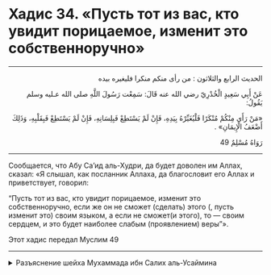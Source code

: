 <h1 class="hadith-header">Хадис 34. «Пусть тот из вас, кто увидит порицаемоe, изменит этo собственноручно» </h1>

<hr>

<p class="arabic-text" dir="rtl">
الحديث الرابع والثلاثون :
من رأى منكم منكرا فليغيره بيده
</p>

<p class="arabic-text" dir="rtl">
عَنْ أَبِي سَعِيدٍ الْخُدْرِيّ رضي الله عنه قَالَ: سَمِعْت رَسُولَ اللَّهِ صلى الله عـليه وسلم يَقُولُ: 
</p>

<p class="arabic-text" dir="rtl">
«مَنْ رَأَى مِنْكُمْ مُنْكَرًا فَلْيُغَيِّرْهُ بِيَدِهِ، فَإِنْ لَمْ يَسْتَطِعْ فَبِلِسَانِهِ، فَإِنْ لَمْ يَسْتَطِعْ فَبِقَلْبِهِ، وَذَلِكَ أَضْعَفُ الْإِيمَانِ» . 
</p>

<p class="arabic-subtext" dir="rtl">
رَوَاهُ مُسْلِمٌ 49
</p>

<hr>

<p class="russian-text">
Сообщается, что Абу Са’ид аль-Худри, да будет доволен им Аллах, сказал: «Я слышал, как посланник Аллаха, да благословит его Аллах и приветствует, говорил: 
</p>

<p class="russian-text">
“Пусть тот из вас, кто увидит порицаемоe, изменит этo собственноручно, если же он не сможет (сделать) этого (, пусть изменит это) своим языком, а если не сможет(и этого), то — своим сердцем, и это будет наиболее слабым (проявлением) веры”».
</p>

<p class="russian-subtext">
Этот хадис передал Муслим 49
</p>

<hr class="endline">

<details class="comments">
  <summary class="comments-title">Разъяснение шейха Мухаммада ибн Салих аль-Усаймина</summary>
  <p class="comments-text">Скоро...</p>
</details>